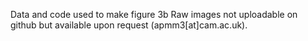 Data and code used to make figure 3b
Raw images not uploadable on github but available upon request (apmm3[at]cam.ac.uk).
